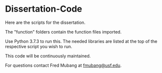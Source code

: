 # Dissertation-Code

Here are the scripts for the dissertation.

The "function" folders contain the function files imported.

Use Python 3.7.3 to run this. The needed libraries are listed at the top of the respective script you wish to run.

This code will be continuously maintained. 

For questions contact Fred Mubang at fmubang@usf.edu.

